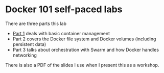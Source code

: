 # Docker 101 self-paced labs

There are three parts this lab

* [Part 1](./part1.md) deals with basic container management
* Part 2 covers the Docker file system and Docker volumes (including persistent data)
* Part 3 talks about orchestration with Swarm and how Docker handles networking

There is also a PDF of the slides I use when I present this as a workshop. 
